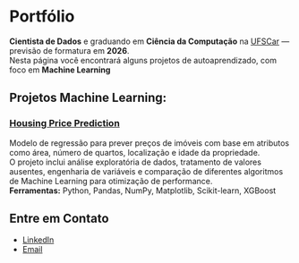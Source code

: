 # Portfólio

**Cientista de Dados** e graduando em **Ciência da Computação** na [UFSCar](https://www.ufscar.br/) — previsão de formatura em **2026**.  
Nesta página você encontrará alguns projetos de autoaprendizado, com foco em **Machine Learning**

## Projetos Machine Learning:

### [Housing Price Prediction](https://github.com/Hakirius/housing-price-analysis)
Modelo de regressão para prever preços de imóveis com base em atributos como área, número de quartos, localização e idade da propriedade.  
O projeto inclui análise exploratória de dados, tratamento de valores ausentes, engenharia de variáveis e comparação de diferentes algoritmos de Machine Learning para otimização de performance.  
**Ferramentas:** Python, Pandas, NumPy, Matplotlib, Scikit-learn, XGBoost
  
##  Entre em Contato
- [LinkedIn](https://www.linkedin.com/in/samuel-gerga/)
- [Email](samuelgerga@gmail.com)
